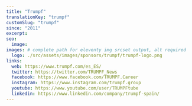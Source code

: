 ```yaml
---
title: "Trumpf"
translationKey: "trumpf"
customSlug: "trumpf"
since: "2011"
excerpt:
seo:
  image:
images: # complete path for eleventy img srcset output, alt required
  logo: ./src/assets/images/sponsors/trumpf/trumpf-logo.png
links:
  web: https://www.trumpf.com/es_ES/
  twitter: https://twitter.com/TRUMPF_News
  facebook: https://www.facebook.com/TRUMPF.Career
  instagram: https://www.instagram.com/trumpf.group
  youtube: https://www.youtube.com/user/TRUMPFtube
  linkedin: https://www.linkedin.com/company/trumpf-spain/
---
```

